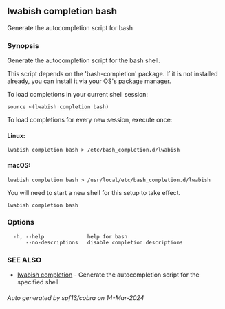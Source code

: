 ## lwabish completion bash

Generate the autocompletion script for bash

### Synopsis

Generate the autocompletion script for the bash shell.

This script depends on the 'bash-completion' package.
If it is not installed already, you can install it via your OS's package manager.

To load completions in your current shell session:

	source <(lwabish completion bash)

To load completions for every new session, execute once:

#### Linux:

	lwabish completion bash > /etc/bash_completion.d/lwabish

#### macOS:

	lwabish completion bash > /usr/local/etc/bash_completion.d/lwabish

You will need to start a new shell for this setup to take effect.


```
lwabish completion bash
```

### Options

```
  -h, --help              help for bash
      --no-descriptions   disable completion descriptions
```

### SEE ALSO

* [lwabish completion](lwabish_completion.md)	 - Generate the autocompletion script for the specified shell

###### Auto generated by spf13/cobra on 14-Mar-2024
